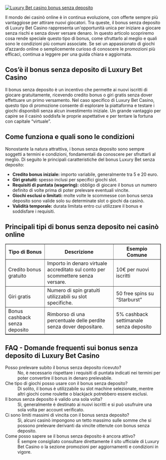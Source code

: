 [![Luxury Bet casino bonus senza deposito](https://123-caf.pages.dev/gitsignup.png)](https://vrmoo.ru/Bt82HjjY)

<div>     <p>Il mondo dei casinò online è in continua evoluzione, con offerte sempre più vantaggiose per attirare nuovi giocatori. Tra queste, il bonus senza deposito di Luxury Bet Casino rappresenta un'opportunità unica per iniziare a giocare senza rischi e senza dover versare denaro. In questo articolo scopriremo cosa rende speciale questo tipo di bonus, come sfruttarlo al meglio e quali sono le condizioni più comuni associate. Se sei un appassionato di giochi d’azzardo online o semplicemente curioso di conoscere le promozioni più efficaci, continua a leggere per una guida chiara e aggiornata.</p>        <h2>Cos’è il bonus senza deposito di Luxury Bet Casino</h2>     <p>Il bonus senza deposito è un incentivo che permette ai nuovi iscritti di giocare gratuitamente, ricevendo credito bonus o giri gratis senza dover effettuare un primo versamento. Nel caso specifico di Luxury Bet Casino, questo tipo di promozione consente di esplorare la piattaforma e testare i giochi disponibili senza alcun investimento iniziale. Un grande vantaggio per capire se il casinò soddisfa le proprie aspettative e per tentare la fortuna con capitale “virtuale”.</p>        <h2>Come funziona e quali sono le condizioni</h2>     <p>Nonostante la natura attrattiva, i bonus senza deposito sono sempre soggetti a termini e condizioni, fondamentali da conoscere per sfruttarli al meglio. Di seguito le principali caratteristiche del bonus Luxury Bet senza deposito:</p>     <ul>       <li><strong>Credito bonus iniziale:</strong> importo variabile, generalmente tra 5 e 20 euro.</li>       <li><strong>Giri gratuiti:</strong> spesso inclusi per specifici giochi slot.</li>       <li><strong>Requisiti di puntata (wagering):</strong> obbligo di giocare il bonus un numero definito di volte prima di poter prelevare eventuali vincite.</li>       <li><strong>Giochi esclusi o limitati:</strong> molte volte le scommesse con bonus senza deposito sono valide solo su determinate slot o giochi da casinò.</li>       <li><strong>Validità temporale:</strong> durata limitata entro cui utilizzare il bonus e soddisfare i requisiti.</li>     </ul>        <h2>Principali tipi di bonus senza deposito nei casinò online</h2>     <table border="1" cellspacing="0" cellpadding="5" style="border-collapse: collapse;">       <thead>         <tr>           <th>Tipo di Bonus</th>           <th>Descrizione</th>           <th>Esempio Comune</th>         </tr>       </thead>       <tbody>         <tr>           <td>Credito bonus gratuito</td>           <td>Importo in denaro virtuale accreditato sul conto per scommettere senza versare.</td>           <td>10€ per nuovi iscritti</td>         </tr>         <tr>           <td>Giri gratis</td>           <td>Numero di spin gratuiti utilizzabili su slot specifiche.</td>           <td>50 free spins su “Starburst”</td>         </tr>         <tr>           <td>Bonus cashback senza deposito</td>           <td>Rimborso di una percentuale delle perdite senza dover depositare.</td>           <td>5% cashback settimanale senza deposito</td>         </tr>       </tbody>     </table>        <h2>FAQ - Domande frequenti sui bonus senza deposito di Luxury Bet Casino</h2>     <dl>       <dt>Posso prelevare subito il bonus senza deposito ricevuto?</dt>       <dd>No, è necessario rispettare i requisiti di puntata indicati nei termini per poter convertire il bonus in denaro prelevabile.</dd>          <dt>Che tipo di giochi posso usare con il bonus senza deposito?</dt>       <dd>Di solito, il bonus è utilizzabile su slot machine selezionate, mentre altri giochi come roulette o blackjack potrebbero essere esclusi.</dd>          <dt>Il bonus senza deposito è valido una sola volta?</dt>       <dd>Sì, generalmente è destinato ai nuovi iscritti e si può usufruire una sola volta per account verificato.</dd>          <dt>Ci sono limiti massimi di vincita con il bonus senza deposito?</dt>       <dd>Sì, alcuni casinò impongono un tetto massimo sulle somme che si possono prelevare derivanti da vincite ottenute con bonus senza deposito.</dd>          <dt>Come posso sapere se il bonus senza deposito è ancora attivo?</dt>       <dd>È sempre consigliato consultare direttamente il sito ufficiale di Luxury Bet Casino o la sezione promozioni per aggiornamenti e condizioni in vigore.</dd>     </dl>   </div>